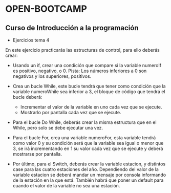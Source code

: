 # OPEN-BOOTCAMP

## Curso de Introducción a la programación
- Ejercicios tema 4


En este ejercicio practicarás las estructuras de control, para ello deberás crear:

* Usando un if, crear una condición que compare si la variable numeroIf es positivo, negativo, o 0.
    Pista: Los números inferiores a 0 son negativos y los superiores, positivos.    

* Crea un bucle While, este bucle tendrá que tener como condición que la variable numeroWhile sea inferior a 3, el bloque de código que tendrá el bucle deberá:
    * Incrementar el valor de la variable en uno cada vez que se ejecute.
    * Mostrarlo por pantalla cada vez que se ejecute.
    
* Para el bucle Do While, deberás crear la misma estructura que en el While, pero solo se debe ejecutar una vez.

* Para el bucle For, crea una variable numeroFor, esta variable tendrá como valor 0 y su condición será que la variable sea igual o menor que 3, se irá incrementando en 1 su valor cada vez que se ejecute y deberá mostrarse por pantalla.

* Por último, para el Switch, deberás crear la variable estacion, y distintos case para las cuatro estaciones del año. Dependiendo del valor de la variable estacion se deberá mandar un mensaje por consola informando de la estación en la que está. También habrá que poner un default para cuando el valor de la variable no sea una estación.
 